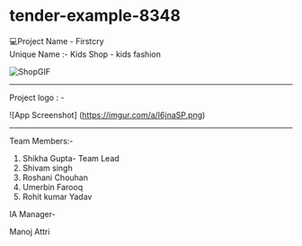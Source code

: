 # tender-example-8348

💻Project Name - Firstcry 
<br>
Unique  Name :- Kids Shop - kids fashion

   ![ShopGIF](https://user-images.githubusercontent.com/107506646/212536696-9a20e11e-85cb-44f8-bd54-6541856b8348.gif)

---
Project logo : -

![App Screenshot] (https://imgur.com/a/I6jnaSP.png)


---
Team Members:-

1. Shikha Gupta- Team Lead
2. Shivam singh
3. Roshani Chouhan
4. Umerbin Farooq
5. Rohit kumar Yadav 

IA Manager-

Manoj Attri
